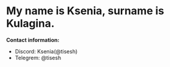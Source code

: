 # My name is Ksenia, surname is Kulagina.
**Contact information:**
* Discord: Ksenia(@tisesh)
* Telegrem: @tisesh